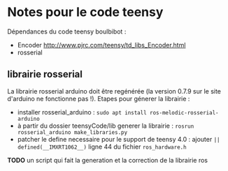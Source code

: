 # Notes pour le code teensy

Dépendances du code teensy boulbibot :
* Encoder http://www.pjrc.com/teensy/td_libs_Encoder.html
* rosserial 

## librairie rosserial

La librairie rosserial arduino doit être regénérée (la version 0.7.9 sur le site d'arduino ne fonctionne pas !). Etapes pour génerer la librairie : 
* installer rosserial_arduino : `sudo apt install ros-melodic-rosserial-arduino`
* à partir du dossier teensyCode/lib generer la librairie : `rosrun rosserial_arduino make_libraries.py`
* patcher le define necessaire pour le support de teensy 4.0 : ajouter `|| defined(__IMXRT1062__)` ligne 44 du fichier `ros_hardware.h`

**TODO** un script qui fait la generation et la correction de la librairie ros